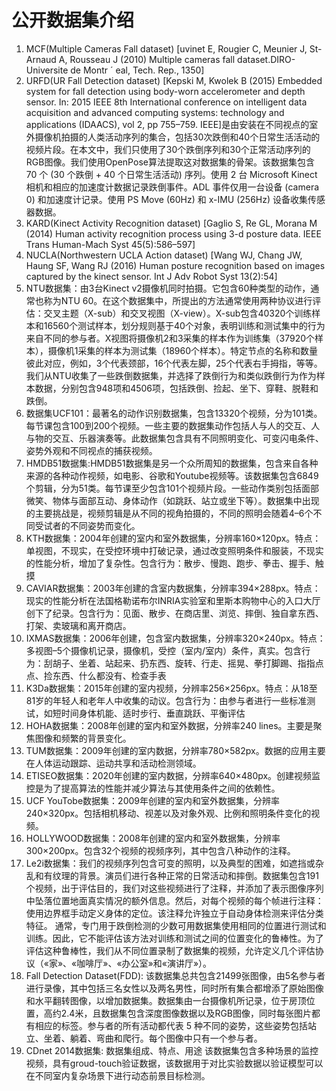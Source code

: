 # 公开数据集介绍
1. MCF(Multiple Cameras Fall dataset) [uvinet E, Rougier C, Meunier J, St-Arnaud A, Rousseau J (2010) Multiple cameras fall dataset.DIRO-Universite de Montr ´ eal, Tech. Rep., 1350]
2. URFD(UR Fall Detection dataset) [Kepski M, Kwolek B (2015) Embedded system for fall detection using body-worn accelerometer and depth sensor. In: 2015 IEEE 8th International conference on intelligent data acquisition and advanced computing systems: technology and applications (IDAACS), vol 2, pp 755–759. IEEE]是由安装在不同视点的室外摄像机拍摄的人类活动序列的集合，包括30次跌倒和40个日常生活活动的视频片段。在本文中，我们只使用了30个跌倒序列和30个正常活动序列的RGB图像。我们使用OpenPose算法提取这对数据集的骨架。该数据集包含 70 个 (30 个跌倒 + 40 个日常生活活动) 序列。使用 2 台 Microsoft Kinect 相机和相应的加速度计数据记录跌倒事件。ADL 事件仅用一台设备 (camera 0) 和加速度计记录。使用 PS Move (60Hz) 和 x-IMU (256Hz) 设备收集传感器数据。
3. KARD(Kinect Activity Recognition dataset) [Gaglio S, Re GL, Morana M (2014) Human activity recognition process using 3-d posture data. IEEE Trans Human-Mach Syst 45(5):586–597]
4. NUCLA(Northwestern UCLA Action dataset) [Wang WJ, Chang JW, Haung SF, Wang RJ (2016) Human posture recognition based on images captured by the kinect sensor. Int J Adv Robot Syst 13(2):54]
5. NTU数据集：由3台Kinect v2摄像机同时拍摄。它包含60种类型的动作，通常也称为NTU 60。在这个数据集中，所提出的方法通常使用两种协议进行评估：交叉主题（X-sub）和交叉视图（X-view）。X-sub包含40320个训练样本和16560个测试样本，划分规则基于40个对象，表明训练和测试集中的行为来自不同的参与者。X视图将摄像机2和3采集的样本作为训练集（37920个样本），摄像机1采集的样本为测试集（18960个样本）。特定节点的名称和数量彼此对应，例如，3个代表颈部，16个代表左脚，25个代表右手拇指，等等。我们从NTU收集了一些跌倒数据集，并选择了跌倒行为和类似跌倒行为作为样本数据，分别包含948项和4506项，包括跌倒、捡起、坐下、穿鞋、脱鞋和跌倒。
6. 数据集UCF101：最著名的动作识别数据集，包含13320个视频，分为101类。每节课包含100到200个视频。一些主要的数据集动作包括人与人的交互、人与物的交互、乐器演奏等。此数据集包含具有不同照明变化、可变闪电条件、姿势外观和不同视点的捕获视频。
7. HMDB51数据集:HMDB51数据集是另一个众所周知的数据集，包含来自各种来源的各种动作视频，如电影、谷歌和Youtube视频等。该数据集包含6849个剪辑，分为51类。每节课至少包含101个视频片段。一些动作类别包括面部微笑、物体与面部互动、身体动作（如跳跃、站立或坐下等）。数据集中出现的主要挑战是，视频剪辑是从不同的视角拍摄的，不同的照明会随着4–6个不同受试者的不同姿势而变化。
8.  KTH数据集：2004年创建的室内和室外数据集，分辨率160×120px。特点：单视图，不现实，在受控环境中打破记录，通过改变照明条件和服装，不现实的性能分析，增加了复杂性。包含行为：散步、慢跑、跑步、拳击、握手、触摸
9.  CAVIAR数据集：2003年创建的含室内数据集，分辨率394×288px。特点：现实的性能分析在法国格勒诺布尔INRIA实验室和里斯本购物中心的入口大厅创下了纪录。包含行为：见面、散步、在商店里、浏览、摔倒、独自拿东西、打架、卖玻璃和离开商店。
10. IXMAS数据集：2006年创建，包含室内数据集，分辨率320×240px。特点：多视图–5个摄像机记录，摄像机，受控（室内/室内）条件，真实。包含行为：刮胡子、坐着、站起来、扔东西、旋转、行走、摇晃、拳打脚踢、指指点点、捡东西、什么都没有、检查手表
11. K3Da数据集：2015年创建的室内视频，分辨率256×256px。特点：从18至81岁的年轻人和老年人中收集的动议。包含行为：由参与者进行一些标准测试，如短时间身体机能、适时步行、垂直跳跃、平衡评估
12. HOHA数据集：2008年创建的室内和室外数据，分辨率240 lines。主要是聚焦图像和频繁的背景变化。
13. TUM数据集：2009年创建的室内数据，分辨率780×582px。数据的应用主要在人体运动跟踪、运动共享和活动检测领域。
14. ETISEO数据集：2020年创建的室内数据，分辨率640×480px。创建视频监控是为了提高算法的性能并减少算法与其使用条件之间的依赖性。
15. UCF YouTobe数据集：2009年创建的室内和室外数据集，分辨率240×320px。包括相机移动、视差以及对象外观、比例和照明条件变化的视频。
16. HOLLYWOOD数据集：2008年创建的室内和室外数据集，分辨率300×200px。包含32个视频的视频序列，其中包含八种动作的注释。
17. Le2i数据集：我们的视频序列包含可变的照明，以及典型的困难，如遮挡或杂乱和有纹理的背景。演员们进行各种正常的日常活动和摔倒。数据集包含191个视频，出于评估目的，我们对这些视频进行了注释，并添加了表示图像序列中坠落位置地面真实情况的额外信息。然后，对每个视频的每个帧进行注释：使用边界框手动定义身体的定位。该注释允许独立于自动身体检测来评估分类特征。
通常，专门用于跌倒检测的少数可用数据集使用相同的位置进行测试和训练。因此，它不能评估该方法对训练和测试之间的位置变化的鲁棒性。为了评估这种鲁棒性，我们从不同位置录制了数据集的视频，允许定义几个评估协议（«家»、«咖啡厅»、«办公室»和«演讲厅»）。
18. Fall Detection Dataset(FDD): 该数据集总共包含21499张图像，由5名参与者进行录像，其中包括三名女性以及两名男性，同时所有集合都增添了原始图像和水平翻转图像，以增加数据集。数据集由一台摄像机所记录，位于房顶位置，高约2.4米，且数据集包含深度图像数据以及RGB图像，同时每张图片都有相应的标签。参与者的所有活动都代表 5 种不同的姿势，这些姿势包括站立、坐着、躺着、弯曲和爬行。每个图像中只有一个参与者。
19. CDnet 2014数据集: 数据集组成、特点、用途 该数据集包含多种场景的监控视频，具有groud-touch验证数据，该数据用于对比实验数据以验证模型可以在不同室内复杂场景下进行动态前景目标检测。